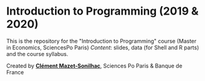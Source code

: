 # Introduction to Programming (2019 & 2020)

This is the repository for the "Introduction to Programming" course (Master in Economics, SciencesPo Paris)
*Content*: slides, data (for Shell and R parts) and the course syllabus. 

Created by [**Clément Mazet-Sonilhac**](https://cms27.github.io), Sciences Po Paris & Banque de France


